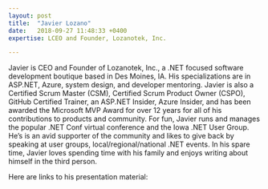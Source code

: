 ```yaml
---
layout: post
title:  "Javier Lozano"
date:   2018-09-27 11:48:33 +0400
expertise: LCEO and Founder, Lozanotek, Inc.

---
```


Javier is CEO and Founder of Lozanotek, Inc., a .NET focused software development boutique based in Des Moines, IA. His specializations are in ASP.NET, Azure, system design, and developer mentoring. Javier is also a Certified Scrum Master (CSM), Certified Scrum Product Owner (CSPO), GitHub Certified Trainer, an ASP.NET Insider, Azure Insider, and has been awarded the Microsoft MVP Award for over 12 years for all of his contributions to products and community. For fun, Javier runs and manages the popular .NET Conf virtual conference and the Iowa .NET User Group. He’s is an avid supporter of the community and likes to give back by speaking at user groups, local/regional/national .NET events. In his spare time, Javier loves spending time with his family and enjoys writing about himself in the third person.


Here are links to his presentation material:

